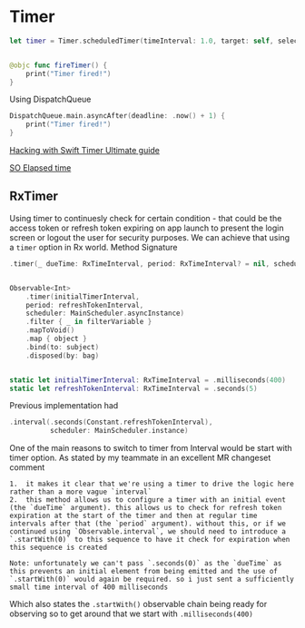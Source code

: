 # Timer

```swift
let timer = Timer.scheduledTimer(timeInterval: 1.0, target: self, selector: #selector(fireTimer), userInfo: nil, repeats: true)


@objc func fireTimer() {
    print("Timer fired!")
}
```


Using DispatchQueue

```swift
DispatchQueue.main.asyncAfter(deadline: .now() + 1) {
    print("Timer fired!")
}
```

[Hacking with Swift Timer Ultimate guide](https://www.hackingwithswift.com/articles/117/the-ultimate-guide-to-timer)


[SO Elapsed time](https://stackoverflow.com/questions/24755558/measure-elapsed-time-in-swift)


## RxTimer

Using timer to continuesly check for certain condition - that could be the access token or refresh token expiring on app launch to present the login screen or logout the user for security purposes.
We can achieve that using a `timer` option in Rx world.
Method Signature
```swift
.timer(_ dueTime: RxTimeInterval, period: RxTimeInterval? = nil, scheduler: SchedulerType)
```

```swift

Observable<Int>
	.timer(initialTimerInterval, 
	period: refreshTokenInterval,
	scheduler: MainScheduler.asyncInstance)
	.filter { _ in filterVariable }
	.mapToVoid()
	.map { object }
	.bind(to: subject)
	.disposed(by: bag)


static let initialTimerInterval: RxTimeInterval = .milliseconds(400)
static let refreshTokenInterval: RxTimeInterval = .seconds(5)
```

Previous implementation had 
```swift
.interval(.seconds(Constant.refreshTokenInterval),
		  scheduler: MainScheduler.instance)
```

One of the main reasons to switch to timer from Interval would be start with timer option.
As stated by my teammate in an excellent MR changeset comment

```text
1.  it makes it clear that we're using a timer to drive the logic here rather than a more vague `interval`
2.  this method allows us to configure a timer with an initial event (the `dueTime` argument). this allows us to check for refresh token expiration at the start of the timer and then at regular time intervals after that (the `period` argument). without this, or if we continued using `Observable.interval`, we should need to introduce a `.startWith(0)` to this sequence to have it check for expiration when this sequence is created

Note: unfortunately we can't pass `.seconds(0)` as the `dueTime` as this prevents an initial element from being emitted and the use of `.startWith(0)` would again be required. so i just sent a sufficiently small time interval of 400 milliseconds
```
Which also states the `.startWith()` observable chain being ready for observing so to get around that we start with `.milliseconds(400)` 